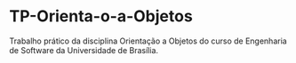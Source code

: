 # TP-Orienta-o-a-Objetos
Trabalho prático da disciplina Orientação a Objetos do curso de Engenharia de Software da Universidade de Brasília.
